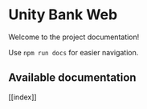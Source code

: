 # Unity Bank Web

Welcome to the project documentation!

Use `npm run docs` for easier navigation.

## Available documentation

[[index]]
